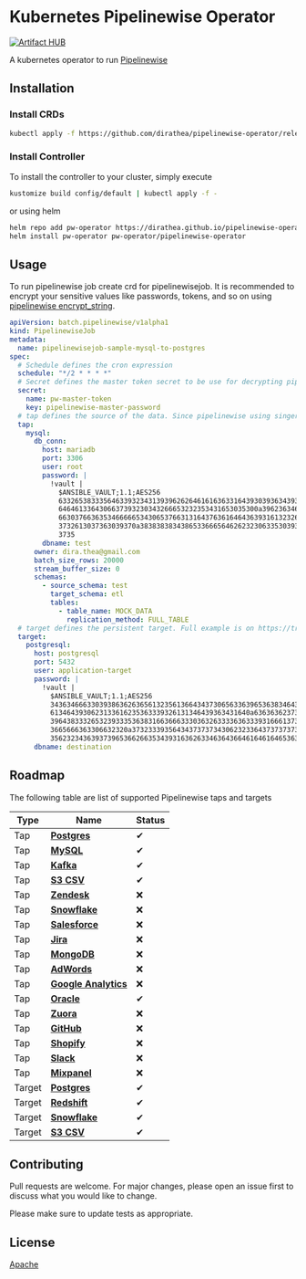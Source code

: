 # Kubernetes Pipelinewise Operator

[![Artifact HUB](https://img.shields.io/endpoint?url=https://artifacthub.io/badge/repository/pipelinewise-operator)](https://artifacthub.io/packages/search?repo=pipelinewise-operator)

A kubernetes operator to run [Pipelinewise](https://transferwise.github.io/pipelinewise)

## Installation

### Install CRDs

```bash
kubectl apply -f https://github.com/dirathea/pipelinewise-operator/releases/download/v0.0.2/crd.yaml
```

### Install Controller

To install the controller to your cluster, simply execute

```bash
kustomize build config/default | kubectl apply -f -
```

or using helm

```bash
helm repo add pw-operator https://dirathea.github.io/pipelinewise-operator
helm install pw-operator pw-operator/pipelinewise-operator
```

## Usage

To run pipelinewise job create crd for pipelinewisejob. It is recommended to encrypt your sensitive values like passwords, tokens, and so on using [pipelinewise encrypt_string](https://transferwise.github.io/pipelinewise/user_guide/encrypting_passwords.html).

```yaml
apiVersion: batch.pipelinewise/v1alpha1
kind: PipelinewiseJob
metadata:
  name: pipelinewisejob-sample-mysql-to-postgres
spec:
  # Schedule defines the cron expression
  schedule: "*/2 * * * *"
  # Secret defines the master token secret to be use for decrypting pipelinewise string. You need to create kubernete secret first.
  secret:
    name: pw-master-token
    key: pipelinewise-master-password
  # tap defines the source of the data. Since pipelinewise using singer.io, this fields describe the singer tap
  tap:
    mysql:
      db_conn:
        host: mariadb
        port: 3306
        user: root
        password: |
          !vault |
            $ANSIBLE_VAULT;1.1;AES256
            63326538333564633932343139396262646161636331643930393634393564656663303234623630
            6464613364306637393230343266653232353431653035300a396236346536653366336633323961
            66303766363534666665343065376631316437636164643639316132326538353264623733616233
            3732613037363039370a383838383438653366656462623230633530393331326333373937313566
            3735
        dbname: test
      owner: dira.thea@gmail.com
      batch_size_rows: 20000
      stream_buffer_size: 0
      schemas:
        - source_schema: test
          target_schema: etl
          tables:
            - table_name: MOCK_DATA
              replication_method: FULL_TABLE
  # target defines the persistent target. Full example is on https://transferwise.github.io/pipelinewise/connectors/targets.html
  target:
    postgresql:
      host: postgresql
      port: 5432
      user: application-target
      password: |
        !vault |
          $ANSIBLE_VAULT;1.1;AES256
          34363466633039386362636561323561366434373065633639653638346438383566383035643966
          6134643930623133616235363339326131346439363431640a636363623737386661326435383435
          39643833326532393335363831663666333036326333363633393166613737333333663239363034
          3665666363306632320a373233393564343737373430623233643737373732633938343263306166
          35623234363937396536626635343931636263346364366461646164653630336163
      dbname: destination
```

## Roadmap

The following table are list of supported Pipelinewise taps and targets

| Type      | Name       | Status |
|-----------|------------|-------|
| Tap       | **[Postgres](https://github.com/transferwise/pipelinewise-tap-postgres)** | ✔ |
| Tap       | **[MySQL](https://github.com/transferwise/pipelinewise-tap-mysql)** | ✔ |
| Tap       | **[Kafka](https://github.com/transferwise/pipelinewise-tap-kafka)** | ✔ |
| Tap       | **[S3 CSV](https://github.com/transferwise/pipelinewise-tap-s3-csv)** | ✔ |
| Tap       | **[Zendesk](https://github.com/singer-io/tap-zendesk)** | ❌ |
| Tap       | **[Snowflake](https://github.com/transferwise/pipelinewise-tap-snowflake)** | ❌ |
| Tap       | **[Salesforce](https://github.com/singer-io/tap-salesforce)** | ❌ |
| Tap       | **[Jira](https://github.com/singer-io/tap-jira)** | ❌ |
| Tap       | **[MongoDB](https://github.com/transferwise/pipelinewise-tap-mongodb)** | ❌ |
| Tap       | **[AdWords](https://github.com/singer-io/tap-adwords)** | ❌ |
| Tap       | **[Google Analytics](https://github.com/transferwise/pipelinewise-tap-google-analytics)** | ❌ |
| Tap       | **[Oracle](https://github.com/transferwise/pipelinewise-tap-oracle)** | ✔ |
| Tap       | **[Zuora](https://github.com/transferwise/pipelinewise-tap-zuora)** | ❌ |
| Tap       | **[GitHub](https://github.com/singer-io/tap-github)** | ❌ |
| Tap       | **[Shopify](https://github.com/singer-io/tap-shopify)** | ❌ |
| Tap       | **[Slack](https://github.com/transferwise/pipelinewise-tap-slack)** | ❌ |
| Tap       | **[Mixpanel](https://github.com/transferwise/pipelinewise-tap-mixpanel)** | ❌ |
| Target    | **[Postgres](https://github.com/transferwise/pipelinewise-target-postgres)** | ✔ |
| Target    | **[Redshift](https://github.com/transferwise/pipelinewise-target-redshift)** | ✔ |
| Target    | **[Snowflake](https://github.com/transferwise/pipelinewise-target-snowflake)** | ✔ |
| Target    | **[S3 CSV](https://github.com/transferwise/pipelinewise-target-s3-csv)** | ✔ |

## Contributing
Pull requests are welcome. For major changes, please open an issue first to discuss what you would like to change.

Please make sure to update tests as appropriate.

## License
[Apache](LICENSE)